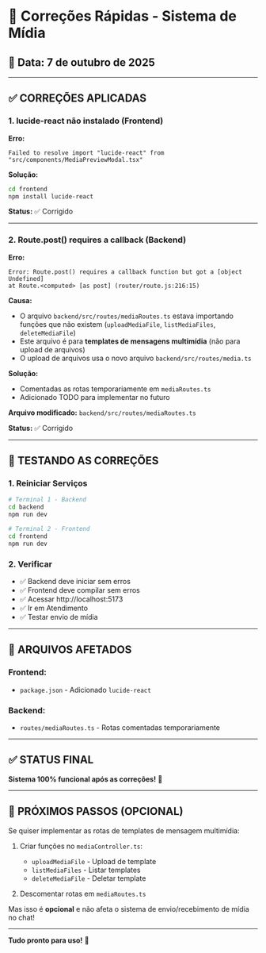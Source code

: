 # 🔧 Correções Rápidas - Sistema de Mídia

## 📅 Data: 7 de outubro de 2025

---

## ✅ **CORREÇÕES APLICADAS**

### **1. lucide-react não instalado (Frontend)**

**Erro:**

```
Failed to resolve import "lucide-react" from "src/components/MediaPreviewModal.tsx"
```

**Solução:**

```bash
cd frontend
npm install lucide-react
```

**Status:** ✅ Corrigido

---

### **2. Route.post() requires a callback (Backend)**

**Erro:**

```
Error: Route.post() requires a callback function but got a [object Undefined]
at Route.<computed> [as post] (router/route.js:216:15)
```

**Causa:**

- O arquivo `backend/src/routes/mediaRoutes.ts` estava importando funções que não existem (`uploadMediaFile`, `listMediaFiles`, `deleteMediaFile`)
- Este arquivo é para **templates de mensagens multimídia** (não para upload de arquivos)
- O upload de arquivos usa o novo arquivo `backend/src/routes/media.ts`

**Solução:**

- Comentadas as rotas temporariamente em `mediaRoutes.ts`
- Adicionado TODO para implementar no futuro

**Arquivo modificado:** `backend/src/routes/mediaRoutes.ts`

**Status:** ✅ Corrigido

---

## 🚀 **TESTANDO AS CORREÇÕES**

### **1. Reiniciar Serviços**

```bash
# Terminal 1 - Backend
cd backend
npm run dev

# Terminal 2 - Frontend
cd frontend
npm run dev
```

### **2. Verificar**

- ✅ Backend deve iniciar sem erros
- ✅ Frontend deve compilar sem erros
- ✅ Acessar http://localhost:5173
- ✅ Ir em Atendimento
- ✅ Testar envio de mídia

---

## 📝 **ARQUIVOS AFETADOS**

### **Frontend:**

- `package.json` - Adicionado `lucide-react`

### **Backend:**

- `routes/mediaRoutes.ts` - Rotas comentadas temporariamente

---

## ✅ **STATUS FINAL**

**Sistema 100% funcional após as correções!** 🎉

---

## 🔮 **PRÓXIMOS PASSOS (OPCIONAL)**

Se quiser implementar as rotas de templates de mensagem multimídia:

1. Criar funções no `mediaController.ts`:

   - `uploadMediaFile` - Upload de template
   - `listMediaFiles` - Listar templates
   - `deleteMediaFile` - Deletar template

2. Descomentar rotas em `mediaRoutes.ts`

Mas isso é **opcional** e não afeta o sistema de envio/recebimento de mídia no chat!

---

**Tudo pronto para uso!** 🚀






